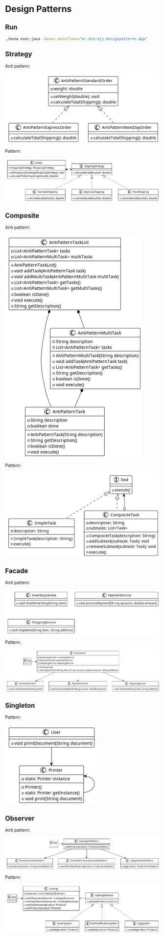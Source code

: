 # Design Patterns


## Run

```sh
./mvnw exec:java -Dexec.mainClass="br.dutrajy.designpatterns.App"
```


## Strategy

Anti pattern:

![shipping calculator anti pattern](diagrams/strategy_antipattern.png "Strategy Anti Pattern")

Pattern:

![shipping calculator strategy pattern](diagrams/strategy_pattern.png "Strategy Pattern")


## Composite

Anti pattern:

![composite anti pattern](diagrams/composite_antipattern.png "Composite Anti Pattern")

Pattern:

![composite pattern](diagrams/composite_pattern.png "Composite Pattern")


## Facade

Anti pattern:

![facade anti pattern](diagrams/facade_antipattern.png "Facade Anti Pattern")

Pattern:

![facade pattern](diagrams/facade_pattern.png "Facade Pattern")


## Singleton

Pattern:

![singleton pattern](diagrams/singleton_pattern.png "Singleton Pattern")


## Observer

Anti pattern:

![observer anti pattern](diagrams/observer_antipattern.png "Singleton Anti Pattern")

Pattern:

![observer pattern](diagrams/observer_pattern.png "Singleton Pattern")

